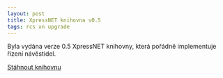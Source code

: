 ```yaml
---
layout: post
title: XpressNET knihovna v0.5
tags: rcs xn upgrade
---
```


Byla vydána verze 0.5 XpressNET knihovny, která pořádně implementuje řízení
návěstidel.

<a class="btn" href="https://github.com/kmzbrnoI/rcs-lib-XpressNET-qt/releases">Stáhnout knihovnu</a>

